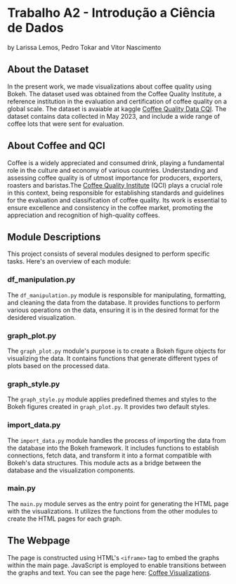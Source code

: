 # Trabalho A2 - Introdução a Ciência de Dados

by Larissa Lemos, Pedro Tokar and Vitor Nascimento

## About the Dataset

In the present work, we made visualizations about coffee quality using Bokeh. The dataset used was obtained from the Coffee Quality Institute, a reference institution in the evaluation and certification of coffee quality on a global scale. The dataset is avaiable at kaggle [Coffee Quality Data CQI](https://www.kaggle.com/datasets/fatihb/coffee-quality-data-cqi). The dataset contains data collected in May 2023, and include a wide range of coffee lots that were sent for evaluation.

## About Coffee and QCI

Coffee is a widely appreciated and consumed drink, playing a fundamental role in the culture and economy of various countries. Understanding and assessing coffee quality is of utmost importance for producers, exporters, roasters and baristas.The [Coffee Quality Institute](https://www.coffeeinstitute.org/) (QCI) plays a crucial role in this context, being responsible for establishing standards and guidelines for the evaluation and classification of coffee quality. Its work is essential to ensure excellence and consistency in the coffee market, promoting the appreciation and recognition of high-quality coffees.

## Module Descriptions

This project consists of several modules designed to perform specific tasks. Here's an overview of each module:

### df_manipulation.py
The `df_manipulation.py` module is responsible for manipulating, formatting, and cleaning the data from the database. It provides functions to perform various operations on the data, ensuring it is in the desired format for the desidered visualization.

### graph_plot.py
The `graph_plot.py` module's purpose is to create a Bokeh figure objects for visualizing the data. It contains functions that generate different types of plots based on the processed data.

### graph_style.py
The `graph_style.py` module applies predefined themes and styles to the Bokeh figures created in `graph_plot.py`. It provides two default styles.
### import_data.py
The `import_data.py` module handles the process of importing the data from the database into the Bokeh framework. It includes functions to establish connections, fetch data, and transform it into a format compatible with Bokeh's data structures. This module acts as a bridge between the database and the visualization components.

### main.py
The `main.py` module serves as the entry point for generating the HTML page with the visualizations. It utilizes the functions from the other modules to create the HTML pages for each graph. 


## The Webpage
The page is constructed using HTML's `<iframe>` tag to embed the graphs within the main page. JavaScript is employed to enable transitions between the graphs and text. You can see the page here: [Coffee Visualizations](https://vito0182.github.io/trabalho-ICD-A2/).
